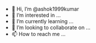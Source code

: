 - 👋 Hi, I’m @ashok1999kumar
- 👀 I’m interested in ...
- 🌱 I’m currently learning ...
- 💞️ I’m looking to collaborate on ...
- 📫 How to reach me ...

<!---
ashok1999kumar/ashok1999kumar is a ✨ special ✨ repository because its `README.md` (this file) appears on your GitHub profile.
You can click the Preview link to take a look at your changes.
--->
